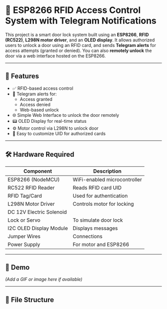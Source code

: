 # 🔐 ESP8266 RFID Access Control System with Telegram Notifications

This project is a smart door lock system built using an **ESP8266**, **RFID (RC522)**, **L298N motor driver**, and an **OLED display**. It allows authorized users to unlock a door using an RFID card, and sends **Telegram alerts** for access attempts (granted or denied). You can also **remotely unlock** the door via a web interface hosted on the ESP8266.

---

## 🚀 Features

- ✅ RFID-based access control
- 🔔 Telegram alerts for:
  - Access granted
  - Access denied
  - Web-based unlock
- 🌐 Simple Web Interface to unlock the door remotely
- 📟 OLED Display for real-time status
- ⚙️ Motor control via L298N to unlock door
- 💾 Easy to customize UID for authorized cards

---

## 🛠️ Hardware Required

| Component            | Description                |
|---------------------|----------------------------|
| ESP8266 (NodeMCU)   | WiFi-enabled microcontroller |
| RC522 RFID Reader   | Reads RFID card UID        |
| RFID Tag/Card       | Used for authentication    |
| L298N Motor Driver  | Controls motor for locking |
|  DC 12V Electric Solenoid
Lock or Servo   | To simulate door lock      |
| I2C OLED Display Module | Displays messages         |
| Jumper Wires        | Connections                 |
| Power Supply        | For motor and ESP8266       |

---

## 📸 Demo

*(Add a GIF or image here if available)*

---

## 📁 File Structure

